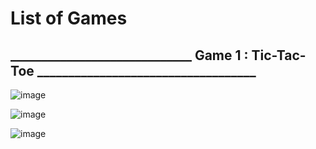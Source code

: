 # List of Games
## _____________________________ Game 1 : Tic-Tac-Toe ___________________________________


![image](https://github.com/Pramod2021-24IT/Games/assets/95674009/b683a503-baac-465c-bb32-9601ce9d18f2)

![image](https://github.com/Pramod2021-24IT/Games/assets/95674009/5b67a1e9-111f-4add-a60f-ab838fbac9de)

![image](https://github.com/Pramod2021-24IT/Games/assets/95674009/2ae52eda-25fa-47da-8049-d36941e50786)
